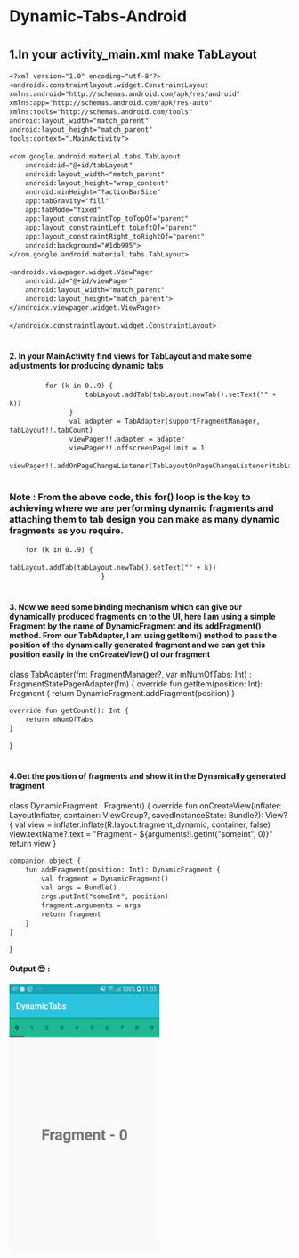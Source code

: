 # Dynamic-Tabs-Android
#
## 1.In your activity_main.xml make TabLayout
    <?xml version="1.0" encoding="utf-8"?>
    <androidx.constraintlayout.widget.ConstraintLayout 
    xmlns:android="http://schemas.android.com/apk/res/android"
    xmlns:app="http://schemas.android.com/apk/res-auto"
    xmlns:tools="http://schemas.android.com/tools"
    android:layout_width="match_parent"
    android:layout_height="match_parent"
    tools:context=".MainActivity">

    <com.google.android.material.tabs.TabLayout
        android:id="@+id/tabLayout"
        android:layout_width="match_parent"
        android:layout_height="wrap_content"
        android:minHeight="?actionBarSize"
        app:tabGravity="fill"
        app:tabMode="fixed"
        app:layout_constraintTop_toTopOf="parent"
        app:layout_constraintLeft_toLeftOf="parent"
        app:layout_constraintRight_toRightOf="parent"
        android:background="#1db995">
    </com.google.android.material.tabs.TabLayout>

    <androidx.viewpager.widget.ViewPager
        android:id="@+id/viewPager"
        android:layout_width="match_parent"
        android:layout_height="match_parent">
    </androidx.viewpager.widget.ViewPager>
    
    </androidx.constraintlayout.widget.ConstraintLayout>

#
#### 2. In your MainActivity find views for TabLayout and make some adjustments for producing dynamic tabs

             for (k in 0..9) {
                       tabLayout.addTab(tabLayout.newTab().setText("" + k))
                   }
                   val adapter = TabAdapter(supportFragmentManager, tabLayout!!.tabCount)
                   viewPager!!.adapter = adapter
                   viewPager!!.offscreenPageLimit = 1
                   viewPager!!.addOnPageChangeListener(TabLayoutOnPageChangeListener(tabLayout))

#
### Note : From the above code, this for() loop is the key to achieving where we are performing dynamic fragments and attaching them to tab design you can make as many dynamic fragments as you require.

        for (k in 0..9) {
                               tabLayout.addTab(tabLayout.newTab().setText("" + k))
                           }
                
#
#### 3. Now we need some binding mechanism which can give our dynamically produced fragments on to the UI, here I am using a simple Fragment by the name of DynamicFragment and its addFragment() method. From our TabAdapter, I am using getItem() method to pass the position of the dynamically generated fragment and we can get this position easily in the onCreateView() of our fragment


class TabAdapter(fm: FragmentManager?, var mNumOfTabs: Int) : FragmentStatePagerAdapter(fm) {
    override fun getItem(position: Int): Fragment {
        return DynamicFragment.addFragment(position)
    }

    override fun getCount(): Int {
        return mNumOfTabs
    }

}
        
#
#### 4.Get the position of fragments and show it in the Dynamically generated fragment


class DynamicFragment : Fragment() {
    override fun onCreateView(inflater: LayoutInflater, container: ViewGroup?, savedInstanceState: Bundle?): View? {
        val view = inflater.inflate(R.layout.fragment_dynamic, container, false)
        view.textName?.text = "Fragment - ${arguments!!.getInt("someInt", 0)}"
        return view
    }

    companion object {
        fun addFragment(position: Int): DynamicFragment {
            val fragment = DynamicFragment()
            val args = Bundle()
            args.putInt("someInt", position)
            fragment.arguments = args
            return fragment
        }
    }
}


#### Output 😍 :
<img src="https://github.com/Chinnadurai-Android-Flutter/DynamicTabCreation/blob/master/screenshot-1587101578965.jpg" width="270" height="480">

